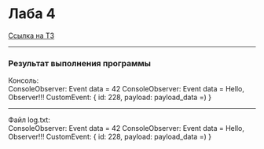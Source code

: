 <h1>Лаба 4</h1>
<a href="https://docs.google.com/document/d/1rKMbi7HUCa1A1htoii9CEpYvb9yxd7hJ3jeojWdsTDs/edit?tab=t.0">Ссылка на ТЗ</a>
<hr>
<h3>Результат выполнения программы</h3>
Консоль: <br>
ConsoleObserver: Event data = 42
ConsoleObserver: Event data = Hello, Observer!!!
CustomEvent: { id: 228, payload: payload_data =) }
<hr>
Файл log.txt: <br>
ConsoleObserver: Event data = 42
ConsoleObserver: Event data = Hello, Observer!!!
CustomEvent: { id: 228, payload: payload_data =) }
